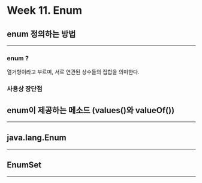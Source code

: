 # Week 11. Enum
## enum 정의하는 방법
***
### enum ?
열거형이라고 부르며, 서로 연관된 상수들의 집합을 의미한다.

### 사용상 장단점



## enum이 제공하는 메소드 (values()와 valueOf())
***

## java.lang.Enum
***

## EnumSet
***